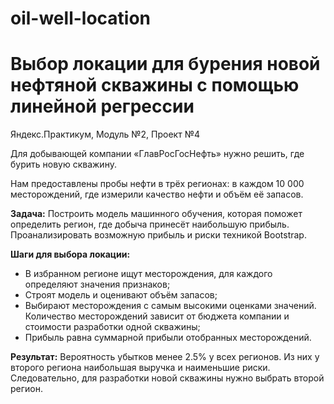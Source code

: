 # oil-well-location
# Выбор локации для бурения новой нефтяной скважины с помощью линейной регрессии
Яндекс.Практикум, Модуль №2, Проект №4

Для добывающей компании «ГлавРосГосНефть» нужно решить, где бурить новую скважину.

Нам предоставлены пробы нефти в трёх регионах: в каждом 10 000 месторождений, где измерили качество нефти и объём её запасов.

**Задача:** Построить модель машинного обучения, которая поможет определить регион, где добыча принесёт наибольшую прибыль. Проанализировать возможную прибыль и риски техникой Bootstrap.

**Шаги для выбора локации:**

- В избранном регионе ищут месторождения, для каждого определяют значения признаков;
- Строят модель и оценивают объём запасов;
- Выбирают месторождения с самым высокими оценками значений. Количество месторождений зависит от бюджета компании и стоимости разработки одной скважины;
- Прибыль равна суммарной прибыли отобранных месторождений.

**Результат:** Вероятность убытков менее 2.5% у всех регионов. Из них у второго региона наибольшая выручка и наименьшие риски. Следовательно, для разработки новой скважины нужно выбрать второй регион.

